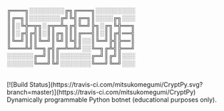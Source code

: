 ╔═══╗░░░░░░░░╔╗╔═══╗░░░░░░░░░<br>
║╔═╗║░░░░░░░╔╝╚╣╔═╗║░░░░╔╗░░░<br>
║║░╚╬═╦╗░╔╦═╩╗╔╣╚═╝╠╗░╔╗╚╬══╗<br>
║║░╔╣╔╣║░║║╔╗║║║╔══╣║░║║╔╣══╣<br>
║╚═╝║║║╚═╝║╚╝║╚╣║░░║╚═╝╠╣╠══║<br>
╚═══╩╝╚═╗╔╣╔═╩═╩╝░░╚═╗╔╩╣╠══╝<br>
░░░░░░╔═╝║║║░░░░░░░╔═╝║╔╝║░░░<br>
░░░░░░╚══╝╚╝░░░░░░░╚══╝╚═╝░░░<br>

<br>
[![Build Status](https://travis-ci.com/mitsukomegumi/CryptPy.svg?branch=master)](https://travis-ci.com/mitsukomegumi/CryptPy)
<br>
Dynamically programmable Python botnet (educational purposes only).

